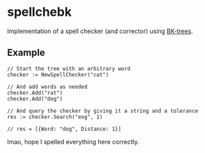 # spellchebk
Implementation of a spell checker (and corrector) using [BK-trees](https://en.wikipedia.org/wiki/BK-tree).

## Example
```
// Start the tree with an arbitrary word
checker := NewSpellChecker("cat")

// And add words as needed
checker.Add("rat")
checker.Add("dog")

// And query the checker by giving it a string and a tolerance
res := checker.Search("eog", 1)

// res = [{Word: "dog", Distance: 1}]
```

lmao, hope I spelled everything here correctly.
